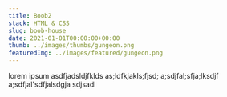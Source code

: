 ```yaml
---
title: Boob2
stack: HTML & CSS
slug: boob-house
date: 2021-01-01T00:00:00+00:00
thumb: ../images/thumbs/gungeon.png
featuredImg: ../images/featured/gungeon.png
---
```


lorem ipsum
asdfjadsldjfklds
as;ldfkjakls;fjsd;
a;sdjfal;sfja;lksdjf
a;sdfjal'sdfjalsdgja
sdjsadl
